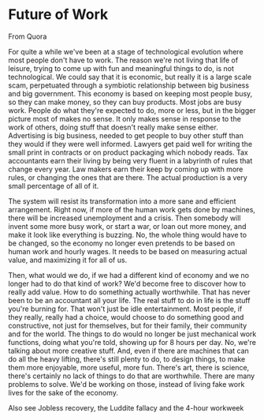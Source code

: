 # Future of Work

From Quora

For quite a while we've been at a stage of technological evolution where most people don't have to work. The reason we're not living that life of leisure, trying to come up with fun and meaningful things to do, is not technological. We could say that it is economic, but really it is a large scale scam, perpetuated through a symbiotic relationship between big business and big government. This economy is based on keeping most people busy, so they can make money, so they can buy products. Most jobs are busy work. People do what they're expected to do, more or less, but in the bigger picture most of makes no sense. It only makes sense in response to the work of others, doing stuff that doesn't really make sense either. Advertising is big business, needed to get people to buy other stuff than they would if they were well informed. Lawyers get paid well for writing the small print in contracts or on product packaging which nobody reads. Tax accountants earn their living by being very fluent in a labyrinth of rules that change every year. Law makers earn their keep by coming up with more rules, or changing the ones that are there. The actual production is a very small percentage of all of it.

The system will resist its transformation into a more sane and efficient arrangement. Right now, if more of the human work gets done by machines, there will be increased unemployment and a crisis. Then somebody will invent some more busy work, or start a war, or loan out more money, and make it look like everything is buzzing. No, the whole thing would have to be changed, so the economy no longer even pretends to be based on human work and hourly wages. It needs to be based on measuring actual value, and maximizing it for all of us.

Then, what would we do, if we had a different kind of economy and we no longer had to do that kind of work? We'd become free to discover how to really add value. How to do something actually worthwhile. That has never been to be an accountant all your life. The real stuff to do in life is the stuff you're burning for. That won't just be idle entertainment. Most people, if they really, really had a choice, would choose to do something good and constructive, not just for themselves, but for their family, their community and for the world. The things to do would no longer be just mechanical work functions, doing what you're told, showing up for 8 hours per day. No, we're talking about more creative stuff. And, even if there are machines that can do all the heavy lifting, there's still plenty to do, to design things, to make them more enjoyable, more useful, more fun. There's art, there is science, there's certainly no lack of things to do that are worthwhile. There are many problems to solve. We'd be working on those, instead of living fake work lives for the sake of the economy.

Also see Jobless recovery, the Luddite fallacy and the 4-hour workweek
